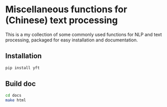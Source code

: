 # Miscellaneous functions for (Chinese) text processing

This is a my collection of some commonly used functions for NLP and text processing, packaged for easy installation and documentation.


## Installation

```bash
pip install yft
```


## Build doc

```bash
cd docs
make html
```
